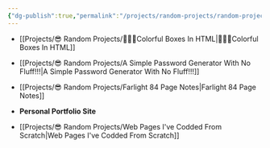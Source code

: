 ```yaml
---
{"dg-publish":true,"permalink":"/projects/random-projects/random-projects/","dgPassFrontmatter":true,"noteIcon":"3","created":"2023-12-12T00:57:09.993+05:30","updated":"2023-12-28T16:34:43.319+05:30"}
---
```



- [[Projects/😎 Random Projects/👩🏻‍💻Colorful Boxes In HTML\|👩🏻‍💻Colorful Boxes In HTML]]
- [[Projects/😎 Random Projects/A Simple Password Generator With No Fluff!!!\|A Simple Password Generator With No Fluff!!!]]
- [[Projects/😎 Random Projects/Farlight 84 Page Notes\|Farlight 84 Page Notes]]
- **Personal Portfolio Site**

- [[Projects/😎 Random Projects/Web Pages I've Codded From Scratch\|Web Pages I've Codded From Scratch]]

